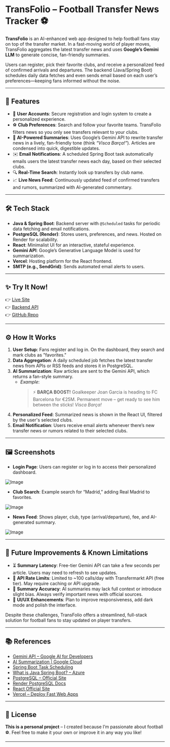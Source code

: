 # TransFolio – Football Transfer News Tracker ⚽

**TransFolio** is an AI-enhanced web app designed to help football fans stay on top of the transfer market. In a fast-moving world of player moves, TransFolio aggregates the latest transfer news and uses **Google’s Gemini LLM** to generate concise, fan-friendly summaries.

Users can register, pick their favorite clubs, and receive a personalized feed of confirmed arrivals and departures. The backend (Java/Spring Boot) schedules daily data fetches and even sends email based on each user’s preferences—keeping fans informed without the noise.

---

## 🌟 Features

- 🔐 **User Accounts**: Secure registration and login system to create a personalized experience.
- ⚽ **Club Preferences**: Search and follow your favorite teams. TransFolio filters news so you only see transfers relevant to your clubs.
- 🤖 **AI-Powered Summaries**: Uses Google’s Gemini API to rewrite transfer news in a lively, fan-friendly tone (think *“Visca Barça!”*). Articles are condensed into quick, digestible updates.
- ✉️ **Email Notifications**: A scheduled Spring Boot task automatically emails users the latest transfer news each day, based on their selected clubs.
- 🔍 **Real-Time Search**: Instantly look up transfers by club name.
- 📈 **Live News Feed**: Continuously updated feed of confirmed transfers and rumors, summarized with AI-generated commentary.

---

## 🛠 Tech Stack

- **Java & Spring Boot**: Backend server with `@Scheduled` tasks for periodic data fetching and email notifications.
- **PostgreSQL (Render)**: Stores users, preferences, and news. Hosted on Render for scalability.
- **React**: Minimalist UI for an interactive, stateful experience.
- **Gemini API**: Google’s Generative Language Model is used for summarization.
- **Vercel**: Hosting platform for the React frontend.
- **SMTP (e.g., SendGrid)**: Sends automated email alerts to users.

---

## ✨ Try It Now!

👉 [Live Site](https://transfolio-wlln-git-main-roshan-krishna-a-ss-projects.vercel.app)  
👉 [Backend API](https://transfolio-backend.onrender.com)  
👉 [GitHub Repo](https://github.com/ASRoshanKrishna/transfolio)

---

## ⚙️ How It Works

1. **User Setup**: Fans register and log in. On the dashboard, they search and mark clubs as "favorites."
2. **Data Aggregation**: A daily scheduled job fetches the latest transfer news from APIs or RSS feeds and stores it in PostgreSQL.
3. **AI Summarization**: Raw articles are sent to the Gemini API, which returns a fan-style summary.
    - _Example_:
      > ⚡ **BARÇA BOOST!** Goalkeeper Joan Garcia is heading to FC Barcelona for €25M. Permanent move – get ready to see him between the sticks! *Visca Barça!*
4. **Personalized Feed**: Summarized news is shown in the React UI, filtered by the user's selected clubs.
5. **Email Notification**: Users receive email alerts whenever there’s new transfer news or rumors related to their selected clubs.
---

## 🖼 Screenshots

- **Login Page**: Users can register or log in to access their personalized dashboard.

![Image](https://github.com/user-attachments/assets/e0c372be-e567-461c-9a07-faa5904947d3)

- **Club Search**: Example search for “Madrid,” adding Real Madrid to favorites.

![Image](https://github.com/user-attachments/assets/7172427f-c077-437b-84cb-0785843fd804)

- **News Feed**: Shows player, club, type (arrival/departure), fee, and AI-generated summary.

![Image](https://github.com/user-attachments/assets/ea77661c-1e9a-4492-850b-ba2e753cfc98)

---

## 🔮 Future Improvements & Known Limitations

- ⏳ **Summary Latency**: Free-tier Gemini API can take a few seconds per article. Users may need to refresh to see updates.
- 🚧 **API Rate Limits**: Limited to ~100 calls/day with Transfermarkt API (free tier). May require caching or API upgrade.
- 🎯 **Summary Accuracy**: AI summaries may lack full context or introduce slight bias. Always verify important news with official sources.
- 📱 **UI/UX Enhancements**: Plan to improve responsiveness, add dark mode and polish the interface.

Despite these challenges, TransFolio offers a streamlined, full-stack solution for football fans to stay updated on player transfers.

---

## 📚 References

- [Gemini API – Google AI for Developers](https://ai.google.dev/api/all-methods)
- [AI Summarization | Google Cloud](https://cloud.google.com/use-cases/ai-summarization)
- [Spring Boot Task Scheduling](https://spring.io/guides/gs/scheduling-tasks/)
- [What is Java Spring Boot? – Azure](https://azure.microsoft.com/en-us/resources/cloud-computing-dictionary/what-is-java-spring-boot)
- [PostgreSQL – Official Site](https://www.postgresql.org/)
- [Render PostgreSQL Docs](https://render.com/docs/postgresql)
- [React Official Site](https://legacy.reactjs.org/)
- [Vercel – Deploy Fast Web Apps](https://vercel.com/)

---

## 📜 License

**This is a personal project** – I created because I’m passionate about football ⚽️. Feel free to make it your own or improve it in any way you like!

---
